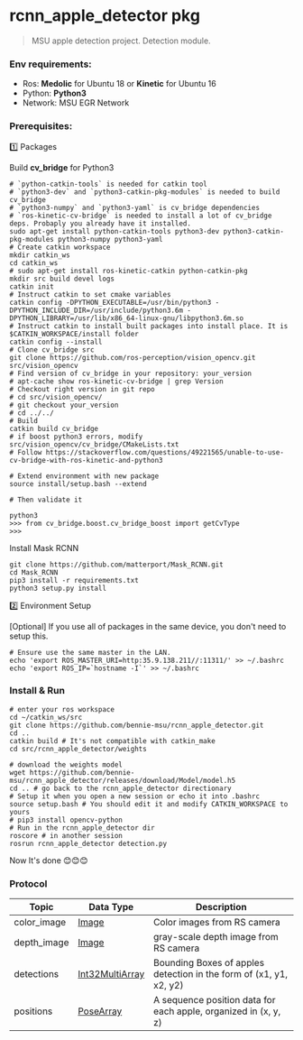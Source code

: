 # rcnn_apple_detector pkg
> MSU apple detection project. 
> Detection module.

### Env requirements: 

* Ros: __Medolic__ for Ubuntu 18 or __Kinetic__ for Ubuntu 16
* Python: __Python3__
* Network: MSU EGR Network

### Prerequisites: 

1️⃣ Packages

Build __cv_bridge__ for Python3

```shell
# `python-catkin-tools` is needed for catkin tool
# `python3-dev` and `python3-catkin-pkg-modules` is needed to build cv_bridge
# `python3-numpy` and `python3-yaml` is cv_bridge dependencies
# `ros-kinetic-cv-bridge` is needed to install a lot of cv_bridge deps. Probaply you already have it installed.
sudo apt-get install python-catkin-tools python3-dev python3-catkin-pkg-modules python3-numpy python3-yaml
# Create catkin workspace
mkdir catkin_ws
cd catkin_ws
# sudo apt-get install ros-kinetic-catkin python-catkin-pkg
mkdir src build devel logs
catkin init
# Instruct catkin to set cmake variables
catkin config -DPYTHON_EXECUTABLE=/usr/bin/python3 -DPYTHON_INCLUDE_DIR=/usr/include/python3.6m -DPYTHON_LIBRARY=/usr/lib/x86_64-linux-gnu/libpython3.6m.so
# Instruct catkin to install built packages into install place. It is $CATKIN_WORKSPACE/install folder
catkin config --install
# Clone cv_bridge src
git clone https://github.com/ros-perception/vision_opencv.git src/vision_opencv
# Find version of cv_bridge in your repository: your_version
# apt-cache show ros-kinetic-cv-bridge | grep Version
# Checkout right version in git repo
# cd src/vision_opencv/
# git checkout your_version
# cd ../../
# Build
catkin build cv_bridge
# if boost python3 errors, modify src/vision_opencv/cv_bridge/CMakeLists.txt 
# Follow https://stackoverflow.com/questions/49221565/unable-to-use-cv-bridge-with-ros-kinetic-and-python3

# Extend environment with new package
source install/setup.bash --extend

# Then validate it

python3
>>> from cv_bridge.boost.cv_bridge_boost import getCvType
>>> 
```

Install Mask RCNN

```shell
git clone https://github.com/matterport/Mask_RCNN.git
cd Mask_RCNN 
pip3 install -r requirements.txt
python3 setup.py install
```

2️⃣ Environment Setup

[Optional] If you use all of packages in the same device, you don't need to setup this.

```shell
# Ensure use the same master in the LAN.
echo 'export ROS_MASTER_URI=http:35.9.138.211//:11311/' >> ~/.bashrc 
echo 'export ROS_IP=`hostname -I`' >> ~/.bashrc 
```

### Install & Run

```shell
# enter your ros workspace
cd ~/catkin_ws/src
git clone https://github.com/bennie-msu/rcnn_apple_detector.git
cd ..
catkin build # It's not compatible with catkin_make
cd src/rcnn_apple_detector/weights

# download the weights model 
wget https://github.com/bennie-msu/rcnn_apple_detector/releases/download/Model/model.h5
cd .. # go back to the rcnn_apple_detector directionary
# Setup it when you open a new session or echo it into .bashrc
source setup.bash # You should edit it and modify CATKIN_WORKSPACE to yours
# pip3 install opencv-python
# Run in the rcnn_apple_detector dir
roscore # in another session
rosrun rcnn_apple_detector detection.py
```

Now It's done 😊😊😊


### Protocol

| Topic       | Data Type                                                    | Description                                                  |
| ----------- | ------------------------------------------------------------ | ------------------------------------------------------------ |
| color_image | [Image](http://docs.ros.org/melodic/api/sensor_msgs/html/msg/Image.html) | Color images from RS camera                                  |
| depth_image | [Image](http://docs.ros.org/melodic/api/sensor_msgs/html/msg/Image.html) | gray-scale depth image from RS camera                        |
| detections  | [Int32MultiArray](http://docs.ros.org/melodic/api/std_msgs/html/msg/Int32MultiArray.html) | Bounding Boxes of apples detection in the form of (x1, y1, x2, y2) |
| positions   | [PoseArray](http://docs.ros.org/melodic/api/geometry_msgs/html/msg/PoseArray.html) | A sequence position data for each apple, organized in (x, y, z) |
